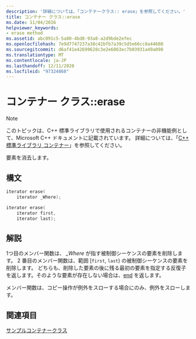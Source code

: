```yaml
---
description: '詳細については、「コンテナークラス:: erase」を参照してください。'
title: コンテナー クラス::erase
ms.date: 11/04/2016
helpviewer_keywords:
- erase method
ms.assetid: abc091c5-5a80-4bd8-93a8-a2d9bde2efec
ms.openlocfilehash: 7e9d7747237a38c42bfb7a39c5d5e66cc8a44608
ms.sourcegitcommit: d6af41e42699628c3e2e6063ec7b03931a49a098
ms.translationtype: MT
ms.contentlocale: ja-JP
ms.lasthandoff: 12/11/2020
ms.locfileid: "97324868"
---
```

# <a name="container-classerase"></a>コンテナー クラス::erase

> [!NOTE]
> このトピックは、C++ 標準ライブラリで使用されるコンテナーの非機能例として、Microsoft C++ ドキュメントに記載されています。 詳細については、「[C++ 標準ライブラリ コンテナー](../standard-library/stl-containers.md)」を参照してください。

要素を消去します。

## <a name="syntax"></a>構文

```cpp
iterator erase(
    iterator _Where);

iterator erase(
    iterator first,
    iterator last);
```

## <a name="remarks"></a>解説

1つ目のメンバー関数は、 *_Where* が指す被制御シーケンスの要素を削除します。 2 番目のメンバー関数は、範囲 [`first`, `last`) の被制御シーケンスの要素を削除します。 どちらも、削除した要素の後に残る最初の要素を指定する反復子を返します。そのような要素が存在しない場合は、[end](../standard-library/container-class-end.md) を返します。

メンバー関数は、コピー操作が例外をスローする場合にのみ、例外をスローします。

## <a name="see-also"></a>関連項目

[サンプルコンテナークラス](../standard-library/sample-container-class.md)
